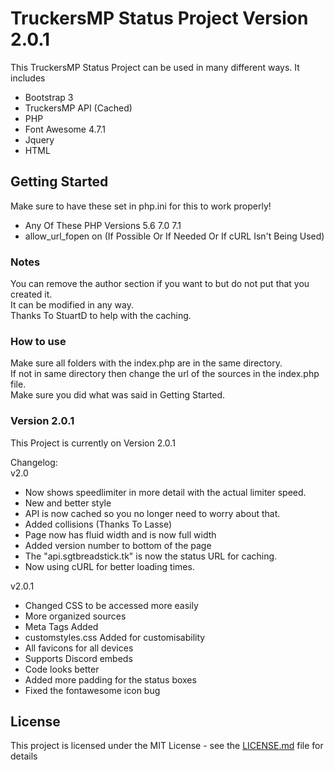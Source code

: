 # TruckersMP Status Project Version 2.0.1

This TruckersMP Status Project can be used in many different ways. It includes
* Bootstrap 3
* TruckersMP API (Cached)
* PHP
* Font Awesome 4.7.1
* Jquery
* HTML

## Getting Started

Make sure to have these set in php.ini for this to work properly!
* Any Of These PHP Versions 5.6 7.0 7.1
* allow_url_fopen on (If Possible Or If Needed Or If cURL Isn't Being Used)  

### Notes

You can remove the author section if you want to but do not put that you created it.  
It can be modified in any way.  
Thanks To StuartD to help with the caching.  
 
### How to use

Make sure all folders with the index.php are in the same directory.  
If not in same directory then change the url of the sources in the index.php file.  
Make sure you did what was said in Getting Started.  

### Version 2.0.1

This Project is currently on Version 2.0.1  

Changelog:  
v2.0
* Now shows speedlimiter in more detail with the actual limiter speed.
* New and better style
* API is now cached so you no longer need to worry about that.
* Added collisions (Thanks To Lasse)
* Page now has fluid width and is now full width
* Added version number to bottom of the page
* The "api.sgtbreadstick.tk" is now the status URL for caching.
* Now using cURL for better loading times.  

v2.0.1
* Changed CSS to be accessed more easily
* More organized sources
* Meta Tags Added
* customstyles.css Added for customisability 
* All favicons for all devices
* Supports Discord embeds
* Code looks better
* Added more padding for the status boxes
* Fixed the fontawesome icon bug  

## License

This project is licensed under the MIT License - see the [LICENSE.md](LICENSE.md) file for details

